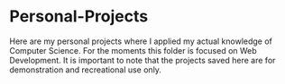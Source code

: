 # Personal-Projects
Here are my personal projects where I applied my actual knowledge of Computer Science. For the moments this folder is focused on Web Development.
It is important to note that the projects saved here are for demonstration and recreational use only.

